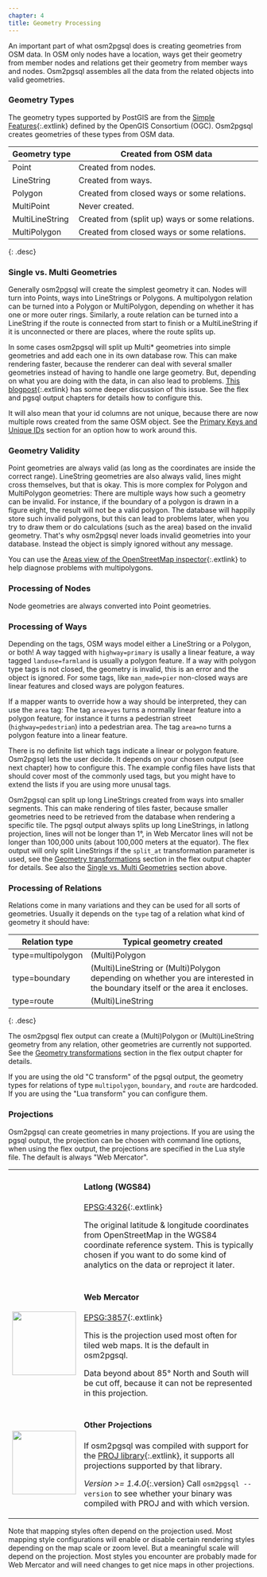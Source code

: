 ```yaml
---
chapter: 4
title: Geometry Processing
---
```


An important part of what osm2pgsql does is creating geometries from OSM
data. In OSM only nodes have a location, ways get their geometry from member
nodes and relations get their geometry from member ways and nodes. Osm2pgsql
assembles all the data from the related objects into valid geometries.

### Geometry Types

The geometry types supported by PostGIS are from the [Simple
Features](https://en.wikipedia.org/wiki/Simple_Features){:.extlink} defined by
the OpenGIS Consortium (OGC). Osm2pgsql creates geometries of these types
from OSM data.

| Geometry type   | Created from OSM data                           |
| --------------- | ----------------------------------------------- |
| Point           | Created from nodes.                             |
| LineString      | Created from ways.                              |
| Polygon         | Created from closed ways or some relations.     |
| MultiPoint      | Never created.                                  |
| MultiLineString | Created from (split up) ways or some relations. |
| MultiPolygon    | Created from closed ways or some relations.     |
{: .desc}

### Single vs. Multi Geometries

Generally osm2pgsql will create the simplest geometry it can. Nodes will turn
into Points, ways into LineStrings or Polygons. A multipolygon relation can be
turned into a Polygon or MultiPolygon, depending on whether it has one or more
outer rings. Similarly, a route relation can be turned into a LineString if
the route is connected from start to finish or a MultiLineString if it is
unconnected or there are places, where the route splits up.

In some cases osm2pgsql will split up Multi\* geometries into simple geometries
and add each one in its own database row. This can make rendering faster,
because the renderer can deal with several smaller geometries instead of having
to handle one large geometry. But, depending on what you are doing with the
data, in can also lead to problems. [This
blogpost](http://www.paulnorman.ca/blog/2014/03/osm2pgsql-multipolygons/){:.extlink}
has some deeper discussion of this issue. See the flex and pgsql output
chapters for details how to configure this.

It will also mean that your id columns are not unique, because there are now
multiple rows created from the same OSM object. See the [Primary Keys and
Unique IDs](#primary-keys-and-unique-ids) section for an option how to work
around this.

### Geometry Validity

Point geometries are always valid (as long as the coordinates are inside the
correct range). LineString geometries are also always valid, lines might cross
themselves, but that is okay. This is more complex for Polygon and MultiPolygon
geometries: There are multiple ways how such a geometry can be invalid. For
instance, if the boundary of a polygon is drawn in a figure eight, the result
will not be a valid polygon. The database will happily store such invalid
polygons, but this can lead to problems later, when you try to draw them or do
calculations (such as the area) based on the invalid geometry. That's why
osm2pgsql never loads invalid geometries into your database. Instead the object
is simply ignored without any message.

You can use the [Areas view of the OpenStreetMap
inspector](https://tools.geofabrik.de/osmi/?view=areas){:.extlink} to help
diagnose problems with multipolygons.

### Processing of Nodes

Node geometries are always converted into Point geometries.

### Processing of Ways

Depending on the tags, OSM ways model either a LineString or a Polygon, or
both! A way tagged with `highway=primary` is usally a linear feature, a way
tagged `landuse=farmland` is usually a polygon feature. If a way with polygon
type tags is not closed, the geometry is invalid, this is an error and the
object is ignored. For some tags, like `man_made=pier` non-closed ways are
linear features and closed ways are polygon features.

If a mapper wants to override how a way should be interpreted, they can use the
`area` tag: The tag `area=yes` turns a normally linear feature into a polygon
feature, for instance it turns a pedestrian street (`highway=pedestrian`) into
a pedestrian area. The tag `area=no` turns a polygon feature into a linear
feature.

There is no definite list which tags indicate a linear or polygon feature.
Osm2pgsql lets the user decide. It depends on your chosen output (see next
chapter) how to configure this. The example config files have lists that should
cover most of the commonly used tags, but you might have to extend the lists if
you are using more unusal tags.

Osm2pgsql can split up long LineStrings created from ways into smaller
segments. This can make rendering of tiles faster, because smaller geometries
need to be retrieved from the database when rendering a specific tile. The
pgsql output always splits up long LineStrings, in latlong projection, lines
will not be longer than 1°, in Web Mercator lines will not be longer than
100,000 units (about 100,000 meters at the equator). The flex output will only
split LineStrings if the `split_at` transformation parameter is used, see the
[Geometry transformations](#geometry-transformations) section in the flex
output chapter for details. See also the [Single vs. Multi
Geometries](#single-vs-multi-geometries) section above.

### Processing of Relations

Relations come in many variations and they can be used for all sorts of
geometries. Usually it depends on the `type` tag of a relation what kind of
geometry it should have:

| Relation type     | Typical geometry created  |
| ----------------- | ------------------------- |
| type=multipolygon | (Multi)Polygon            |
| type=boundary     | (Multi)LineString or (Multi)Polygon depending on whether you are interested in the boundary itself or the area it encloses. |
| type=route        | (Multi)LineString         |
{: .desc}

The osm2pgsql flex output can create a (Multi)Polygon or (Multi)LineString
geometry from any relation, other geometries are currently not supported. See
the [Geometry transformations](#geometry-transformations) section in the flex
output chapter for details.

If you are using the old "C transform" of the pgsql output, the geometry
types for relations of type `multipolygon`, `boundary`, and `route` are
hardcoded. If you are using the "Lua transform" you can configure them.

### Projections

Osm2pgsql can create geometries in many projections. If you are using the
pgsql output, the projection can be chosen with command line options, when
using the flex output, the projections are specified in the Lua style file.
The default is always "Web Mercator".

<table class="proj"><tr><td>
<img alt="" src="{% link img/plate-carree.jpg %}" title="Equirectangular projection. Image source: Wikipedia (https://en.wikipedia.org/wiki/File:Equirectangular_projection_SW.jpg)"/>
</td><td markdown="1">

#### Latlong (WGS84)

[EPSG:4326](https://epsg.io/4326){:.extlink}

The original latitude & longitude coordinates from OpenStreetMap in the WGS84
coordinate reference system. This is typically chosen if you want to do some
kind of analytics on the data or reproject it later.

</td></tr><tr><td>
<img alt="" width="128" src="{% link img/web-mercator.jpg %}" title="Mercator projection. Image source: Wikipedia (https://en.wikipedia.org/wiki/File:Mercator_projection_Square.JPG)"/>
</td><td markdown="1">

#### Web Mercator

[EPSG:3857](https://epsg.io/3857){:.extlink}

This is the projection used most often for tiled web maps. It is the default
in osm2pgsql.

Data beyond about 85° North and South will be cut off, because it can not be
represented in this projection.

</td></tr><tr><td>
<img alt="" width="128" src="{% link img/mollweide.png %}" title="Mollweide Projection. Image source: Wikipedia (https://en.wikipedia.org/wiki/File:Mollweide_projection_SW.jpg)"/>
</td><td markdown="1">

#### Other Projections

If osm2pgsql was compiled with support for the [PROJ
library](https://proj.org/){:.extlink}, it supports all projections supported
by that library.

*Version >= 1.4.0*{:.version} Call `osm2pgsql --version` to see whether your
binary was compiled with PROJ and with which version.

</td></tr></table>

Note that mapping styles often depend on the projection used. Most mapping
style configurations will enable or disable certain rendering styles depending
on the map scale or zoom level. But a meaningful scale will depend on the
projection. Most styles you encounter are probably made for Web Mercator
and will need changes to get nice maps in other projections.

